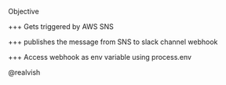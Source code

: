 Objective

+++ Gets triggered by AWS SNS

+++ publishes the message from SNS to slack channel webhook 

+++ Access webhook as env variable using process.env

@realvish